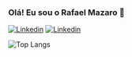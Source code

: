 ### Olá! Eu sou o Rafael Mazaro 👋

[![Linkedin](https://img.shields.io/badge/LinkedIn-0077B5?style=for-the-badge&logo=linkedin&logoColor=white)](https://www.linkedin.com/in/rafael-de-assunção-mazaro-15481b268/)
[![Linkedin](https://img.shields.io/badge/Instagram-E4405F?style=for-the-badge&logo=instagram&logoColor=white)](https://www.instagram.com/rafa_maza/)


![Top Langs](https://github-readme-stats.vercel.app/api/top-langs/?username=Mazarodev&hide_progress=true)
